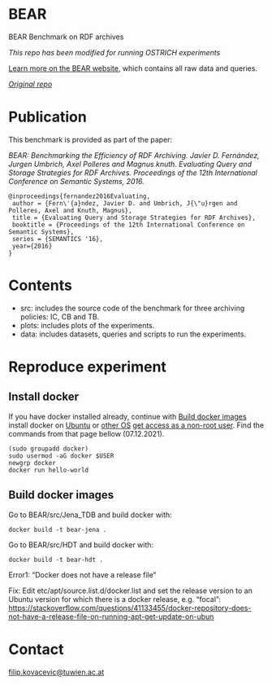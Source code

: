 ﻿# BEAR
BEAR Benchmark on RDF archives

_This repo has been modified for running OSTRICH experiments_

[Learn more on the BEAR website](https://aic.ai.wu.ac.at/qadlod/bear.html), which contains all raw data and queries.

_[Original repo](https://github.com/webdata/BEAR)_

Publication
==============
This benchmark is provided as part of the paper:

_BEAR: Benchmarking the Efficiency of RDF Archiving. Javier D. Fernández, Jurgen Umbrich, Axel Polleres and Magnus knuth. Evaluating Query and Storage Strategies for RDF Archives. Proceedings of the 12th International Conference on Semantic Systems, 2016._

~~~~
@inproceedings{fernandez2016Evaluating,
 author = {Fern\'{a}ndez, Javier D. and Umbrich, J{\"u}rgen and Polleres, Axel and Knuth, Magnus},
 title = {Evaluating Query and Storage Strategies for RDF Archives},
 booktitle = {Proceedings of the 12th International Conference on Semantic Systems},
 series = {SEMANTICS '16},
 year={2016}
}
~~~~
Contents
==============
- src: includes the source code of the benchmark for three archiving policies: IC, CB and TB.
- plots: includes plots of the experiments.
- data: includes datasets, queries and scripts to run the experiments.

Reproduce experiment
==============
## Install docker 
If you have docker installed already, continue with [Build docker images](#markdown-header-build-docker-images)
install docker on [Ubuntu](https://docs.docker.com/engine/install/ubuntu/#install-using-the-repository) or [other OS](https://docs.docker.com/get-docker/)
[get access as a non-root user](https://docs.docker.com/engine/install/linux-postinstall/#manage-docker-as-a-non-root-user). Find the commands from that page bellow (07.12.2021).
```
(sudo groupadd docker)
sudo usermod -aG docker $USER 
newgrp docker
docker run hello-world
```

## Build docker images
Go to BEAR/src/Jena_TDB and build docker with: 
```
docker build -t bear-jena .
```
Go to BEAR/src/HDT and build docker with: 
```
docker build -t bear-hdt .
```
Error1: “Docker does not have a release file”

Fix: Edit etc/apt/source.list.d/docker.list and set the release version to an Ubuntu version for which there is a docker release, e.g. “focal”: https://stackoverflow.com/questions/41133455/docker-repository-does-not-have-a-release-file-on-running-apt-get-update-on-ubun 


Contact
==============
filip.kovacevic@tuwien.ac.at
